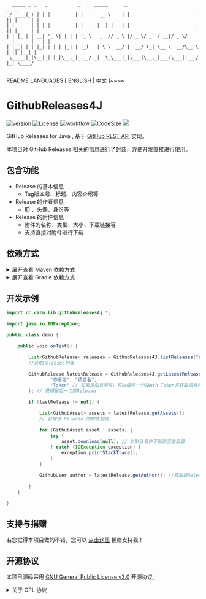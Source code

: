 ```text
  _____ _ _   _           _     _____      _                          _  _       _ 
 / ____(_) | | |         | |   |  __ \    | |                        | || |     | |
| |  __ _| |_| |__  _   _| |__ | |__) |___| | ___  __ _ ___  ___  ___| || |_    | |
| | |_ | | __| '_ \| | | | '_ \|  _  // _ \ |/ _ \/ _` / __|/ _ \/ __|__   _|   | |
| |__| | | |_| | | | |_| | |_) | | \ \  __/ |  __/ (_| \__ \  __/\__ \  | || |__| |
 \_____|_|\__|_| |_|\__,_|_.__/|_|  \_\___|_|\___|\__,_|___/\___||___/  |_| \____/ 
                                                
```

README LANGUAGES [ [ENGLISH](README_enUS.md) | [中文](README.md) ]~~~~

# GithubReleases4J

[![version](https://img.shields.io/github/v/release/CarmJos/GithubReleases4J)](https://github.com/CarmJos/GithubReleases4J/releases)
[![License](https://img.shields.io/github/license/CarmJos/GithubReleases4J)](https://opensource.org/licenses/GPL-3.0)
[![workflow](https://github.com/CarmJos/GithubReleases4J/actions/workflows/maven.yml/badge.svg?branch=master)](https://github.com/CarmJos/GithubReleases4J/actions/workflows/maven.yml)
![CodeSize](https://img.shields.io/github/languages/code-size/CarmJos/GithubReleases4J)
![](https://visitor-badge.glitch.me/badge?page_id=GithubReleases4J.readme)

GitHub Releases for Java , 基于 [GitHub REST API](https://docs.github.com/cn/rest/reference/releases) 实现。

本项目对 GitHub Releases 相关的信息进行了封装，方便开发直接进行使用。

## 包含功能

- Release 的基本信息
    - Tag版本号、标题、内容介绍等
- Release 的作者信息
    - ID 、头像、身份等
- Release 的附件信息
    - 附件的名称、类型、大小、下载链接等
    - 支持直接对附件进行下载

## 依赖方式

<details>
<summary>展开查看 Maven 依赖方式</summary>

```xml

<project>
    <repositories>
        <repository>
            <!--采用github依赖库，安全稳定，但需要配置 (推荐)-->
            <id>GithubReleases4J</id>
            <name>GitHub Packages</name>
            <url>https://maven.pkg.github.com/CarmJos/GithubReleases4J</url>
        </repository>
        <repository>
            <!--采用我的私人依赖库，简单方便，但可能因为变故而无法使用-->
            <id>carm-repo</id>
            <name>Carm's Repo</name>
            <url>https://repo.carm.cc/repository/maven-public/</url>
        </repository>
    </repositories>

    <dependencies>
        <dependency>
            <groupId>cc.carm.lib</groupId>
            <artifactId>githubreleases4j</artifactId>
            <version>[LATEST RELEASE]</version>
            <scope>compile</scope>
        </dependency>
    </dependencies>

</project>
```

</details>

<details>
<summary>展开查看 Gradle 依赖方式</summary>

```groovy
repositories {
    // 采用github依赖库，安全稳定，但需要配置 (推荐)
    maven { url 'https://maven.pkg.github.com/CarmJos/GithubReleases4J' }

    // 采用我的私人依赖库，简单方便，但可能因为变故而无法使用
    maven { url 'https://repo.carm.cc/repository/maven-public/' }
}

dependencies {
    api "cc.carm.lib:githubreleases4j:[LATEST RELEASE]"
}
```

</details>

## 开发示例

```java
import cc.carm.lib.githubreleases4j.*;

import java.io.IOException;

public class demo {

	public void onTest() {

		List<GithubRelease> releases = GithubReleases4J.listReleases("作者名", "项目名");
		//获取Releases列表

		GithubRelease latestRelease = GithubReleases4J.getLatestRelease(
				"作者名", "项目名",
				"Token" // 如果是私有项目，可以填写一个OAuth Token来获取信息和下载构件
		); // 获得最后一次的Release

		if (lastRelease != null) {

			List<GithubAsset> assets = latestRelease.getAssets();
			// 获取该 Release 的附件列表

			for (GithubAsset asset : assets) {
				try {
					asset.download(null); // 以默认名称下载到当前目录
				} catch (IOException exception) {
					exception.printStackTrace();
				}
			}

			GithubUser author = latestRelease.getAuthor(); //获取该Release的作者

		}
	}

}
```

## 支持与捐赠

若您觉得本项目做的不错，您可以 [点击这里](https://donate.carm.cc) 捐赠支持我！

## 开源协议

本项目源码采用 [GNU General Public License v3.0](https://opensource.org/licenses/GPL-3.0) 开源协议。

<details>
<summary>关于 GPL 协议</summary>

> GNU General Public Licence (GPL) 有可能是开源界最常用的许可模式。GPL 保证了所有开发者的权利，同时为使用者提供了足够的复制，分发，修改的权利：
>
> #### 可自由复制
> 你可以将软件复制到你的电脑，你客户的电脑，或者任何地方。复制份数没有任何限制。
> #### 可自由分发
> 在你的网站提供下载，拷贝到U盘送人，或者将源代码打印出来从窗户扔出去（环保起见，请别这样做）。
> #### 可以用来盈利
> 你可以在分发软件的时候收费，但你必须在收费前向你的客户提供该软件的 GNU GPL 许可协议，以便让他们知道，他们可以从别的渠道免费得到这份软件，以及你收费的理由。
> #### 可自由修改
> 如果你想添加或删除某个功能，没问题，如果你想在别的项目中使用部分代码，也没问题，唯一的要求是，使用了这段代码的项目也必须使用 GPL 协议。
>
> 需要注意的是，分发的时候，需要明确提供源代码和二进制文件，另外，用于某些程序的某些协议有一些问题和限制，你可以看一下 @PierreJoye 写的 Practical Guide to GPL Compliance 一文。使用 GPL 协议，你必须在源代码代码中包含相应信息，以及协议本身。
>
> *以上文字来自 [五种开源协议GPL,LGPL,BSD,MIT,Apache](https://www.oschina.net/question/54100_9455) 。*
</details>
